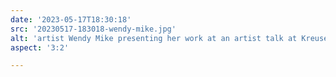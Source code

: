 ```yaml
---
date: '2023-05-17T18:30:18'
src: '20230517-183018-wendy-mike.jpg'
alt: 'artist Wendy Mike presenting her work at an artist talk at Kreuser Gallery'
aspect: '3:2'

---
```

